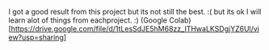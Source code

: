 I got a good result from this project but its not still the best. :( but its ok I will learn alot of things from eachproject. :)
(Google Colab)[https://drive.google.com/file/d/1tLesSdJE5hM68zz_ITHwaLKSDgjYZ6Ul/view?usp=sharing]

